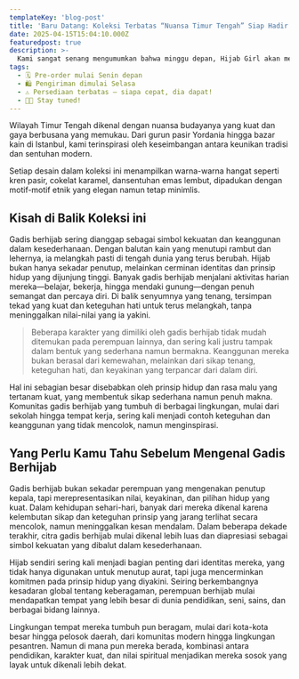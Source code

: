 ```yaml
---
templateKey: 'blog-post'
title: 'Baru Datang: Koleksi Terbatas “Nuansa Timur Tengah” Siap Hadir Minggu Depan'
date: 2025-04-15T15:04:10.000Z
featuredpost: true
description: >-
  Kami sangat senang mengumumkan bahwa minggu depan, Hijab Girl akan merilis koleksi hijab edisi terbatas bertema “Nuansa Timur Tengah” — terinspirasi dari kehangatan budaya, pesona warna alami, dan kemewahan tekstur khas kawasan tersebut. Koleksi ini akan tersedia dalam jumlah sangat terbatas, dengan pilihan bahan satin silk premium dan voile ringan yang cocok untuk segala suasana—mulai dari kegiatan harian hingga momen istimewa.
tags:
  - 🗓 Pre-order mulai Senin depan
  - 🛍 Pengiriman dimulai Selasa 
  - ⚠️ Persediaan terbatas – siapa cepat, dia dapat!
  - 🙌🏻 Stay tuned!
---
```


Wilayah Timur Tengah dikenal dengan nuansa budayanya yang kuat dan gaya berbusana yang memukau. Dari gurun pasir Yordania hingga bazar kain di Istanbul, kami terinspirasi oleh keseimbangan antara keunikan tradisi dan sentuhan modern.

Setiap desain dalam koleksi ini menampilkan warna-warna hangat seperti kren pasir, cokelat karamel, dansentuhan emas lembut, dipadukan dengan motif-motif etnik yang 
elegan namun tetap minimlis.

## Kisah di Balik Koleksi ini

Gadis berhijab sering dianggap sebagai simbol kekuatan dan keanggunan dalam kesederhanaan. Dengan balutan kain yang menutupi rambut dan lehernya, ia melangkah pasti di tengah dunia yang terus berubah. Hijab bukan hanya sekadar penutup, melainkan cerminan identitas dan prinsip hidup yang dijunjung tinggi. Banyak gadis berhijab menjalani aktivitas harian mereka—belajar, bekerja, hingga mendaki gunung—dengan penuh semangat dan percaya diri. Di balik senyumnya yang tenang, tersimpan tekad yang kuat dan keteguhan hati untuk terus melangkah, tanpa meninggalkan nilai-nilai yang ia yakini.

>Beberapa karakter yang dimiliki oleh gadis berhijab tidak mudah ditemukan pada perempuan lainnya, dan sering kali justru tampak dalam bentuk yang sederhana namun bermakna. Keanggunan mereka bukan berasal dari kemewahan, melainkan dari sikap tenang, keteguhan hati, dan keyakinan yang terpancar dari dalam diri.

Hal ini sebagian besar disebabkan oleh prinsip hidup dan rasa malu yang tertanam kuat, yang membentuk sikap sederhana namun penuh makna. Komunitas gadis berhijab yang tumbuh di berbagai lingkungan, mulai dari sekolah hingga tempat kerja, sering kali menjadi contoh keteguhan dan keanggunan yang tidak mencolok, namun menginspirasi.

## Yang Perlu Kamu Tahu Sebelum Mengenal Gadis Berhijab

Gadis berhijab bukan sekadar perempuan yang mengenakan penutup kepala, tapi merepresentasikan nilai, keyakinan, dan pilihan hidup yang kuat. Dalam kehidupan sehari-hari, banyak dari mereka dikenal karena kelembutan sikap dan keteguhan prinsip yang jarang terlihat secara mencolok, namun meninggalkan kesan mendalam. Dalam beberapa dekade terakhir, citra gadis berhijab mulai dikenal lebih luas dan diapresiasi sebagai simbol kekuatan yang dibalut dalam kesederhanaan.

Hijab sendiri sering kali menjadi bagian penting dari identitas mereka, yang tidak hanya digunakan untuk menutup aurat, tapi juga mencerminkan komitmen pada prinsip hidup yang diyakini. Seiring berkembangnya kesadaran global tentang keberagaman, perempuan berhijab mulai mendapatkan tempat yang lebih besar di dunia pendidikan, seni, sains, dan berbagai bidang lainnya.

Lingkungan tempat mereka tumbuh pun beragam, mulai dari kota-kota besar hingga pelosok daerah, dari komunitas modern hingga lingkungan pesantren. Namun di mana pun mereka berada, kombinasi antara pendidikan, karakter kuat, dan nilai spiritual menjadikan mereka sosok yang layak untuk dikenali lebih dekat.
